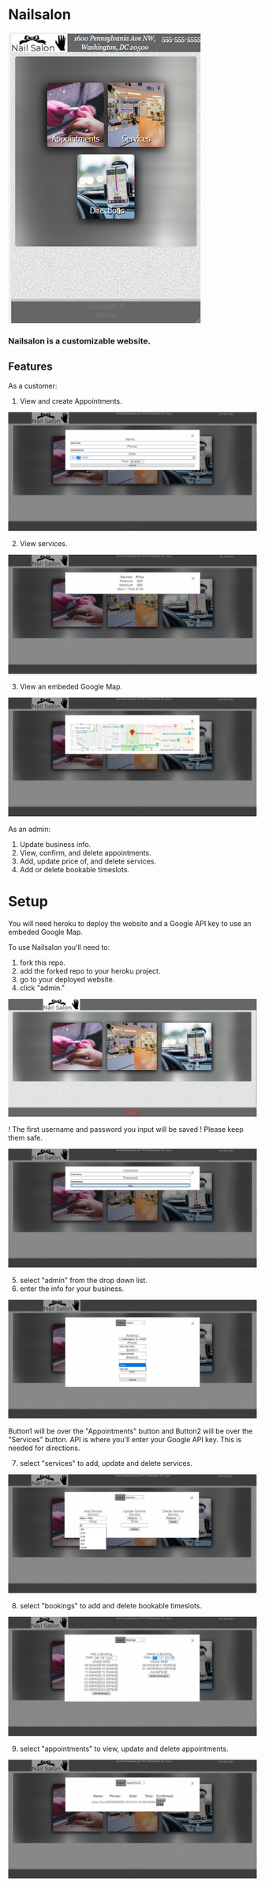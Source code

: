# Nailsalon

![Nailsalon on mobile](./images/mobileExample.png)
### Nailsalon is a customizable website.

## Features

As a customer:  

1. View and create Appointments.

![View and create Appointments.](./images/yesApptExample.png)  


2. View services.

![View services.](./images/servicesExample.png)  


3. View an embeded Google Map.

![View an embeded Google Map.](./images/directionsExample.png)  


As an admin:    

1. Update business info.
1. View, confirm, and delete appointments.
1. Add, update price of, and delete services.
1. Add or delete bookable timeslots.

# Setup 

You will need heroku to deploy the website and a Google API key to use an embeded Google Map.

To use Nailsalon you'll need to:

1. fork this repo.
2. add the forked repo to your heroku project.
3. go to your deployed website.
4. click "admin."

![The site when you first deploy it](./images/blankSite.png)  

! The first username and password you input will be saved ! Please keep them safe.

![Username and password.](./images/loginExample.png)  

5. select "admin" from the drop down list.
6. enter the info for your business. 

![update business info](./images/updateAdmin.png)  

Button1 will be over the "Appointments" button and Button2 will be over the "Services" button.
API is where you'll enter your Google API key. This is needed for directions.

7. select "services" to add, update and delete services.

![services modal](./images/serviceAdmin.png)  

8. select "bookings" to add and delete bookable timeslots.

![bookings modal](./images/bookingsAdmin.png)  

9. select "appointments" to view, update and delete appointments.

![appt modal](./images/apptExample.png)  

